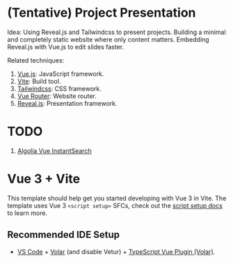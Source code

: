 # (Tentative) Project Presentation

Idea: Using Reveal.js and Tailwindcss to present projects. Building a minimal and completely static website where only content matters. Embedding Reveal.js with Vue.js to edit slides faster.

Related techniques:

1. [Vue.js](https://vuejs.org/guide/introduction.html): JavaScript framework.
2. [Vite](https://vitejs.dev/guide/): Build tool.
3. [Tailwindcss](https://tailwindcss.com/docs/installation): CSS framework.
4. [Vue Router](https://router.vuejs.org/guide): Website router.
5. [Reveal.js](https://revealjs.com/installation): Presentation framework.

# TODO

1. [Algolia Vue InstantSearch](https://www.algolia.com/doc/guides/building-search-ui/what-is-instantsearch/vue/)

# Vue 3 + Vite

This template should help get you started developing with Vue 3 in Vite. The template uses Vue 3 `<script setup>` SFCs, check out the [script setup docs](https://v3.vuejs.org/api/sfc-script-setup.html#sfc-script-setup) to learn more.

## Recommended IDE Setup

-   [VS Code](https://code.visualstudio.com/) + [Volar](https://marketplace.visualstudio.com/items?itemName=Vue.volar) (and disable Vetur) + [TypeScript Vue Plugin (Volar)](https://marketplace.visualstudio.com/items?itemName=Vue.vscode-typescript-vue-plugin).
